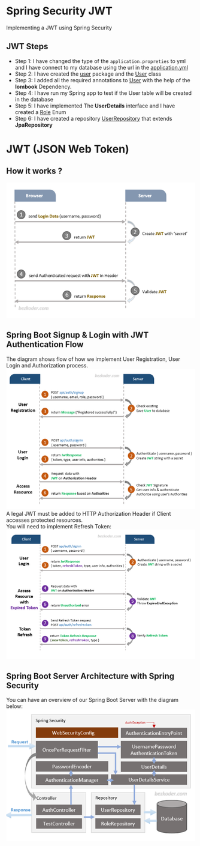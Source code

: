 # Spring Security JWT
Implementing a JWT using Spring Security
## JWT Steps
- Step 1: I have changed the type of the `application.propreties` to yml and I have connect to my database using the url in the [application.yml](src/main/resources/application.yml)
- Step 2: I have created the [user](src/main/java/com/springsecurityjwt/user) package and the [User](src/main/java/com/springsecurityjwt/user/User.java) class
- Step 3: I added all the required annotations to [User](src/main/java/com/springsecurityjwt/user/User.java) with the help of the **lombook** Dependency.
- Step 4: I have run my Spring app to test if the User table will be created in the database
- Step 5: I have implemented The **UserDetails** interface and I have created a [Role](src/main/java/com/springsecurityjwt/user/Role.java) Enum
- Step 6: I have created a repository [UserRepository](src/main/java/com/springsecurityjwt/user/UserRepository.java) that extends **JpaRepository**

# JWT (JSON Web Token)
## How it works ?
![JWT process](readme_images/Jwt.png "JWT Process")
## Spring Boot Signup & Login with JWT Authentication Flow
The diagram shows flow of how we implement User Registration, User Login and Authorization process.<br>
![Spring Boot login & signup](readme_images/jwt-flow-1.png "JWT login and Signup")<br>
A legal JWT must be added to HTTP Authorization Header if Client accesses protected resources.<br>
You will need to implement Refresh Token:<br>
![Spring Boot login & signup](readme_images/jwt-flow-2.png "JWT login and Signup")
## Spring Boot Server Architecture with Spring Security
You can have an overview of our Spring Boot Server with the diagram below:<br>
![Spring Boot Server with Spring Security](readme_images/springboot_springsecurity.png "Spring Boot Server with Spring Security")
